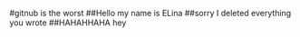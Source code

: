 

#gitnub is the worst
##Hello my name is ELina
##sorry I deleted everything you wrote
##HAHAHHAHA
hey

